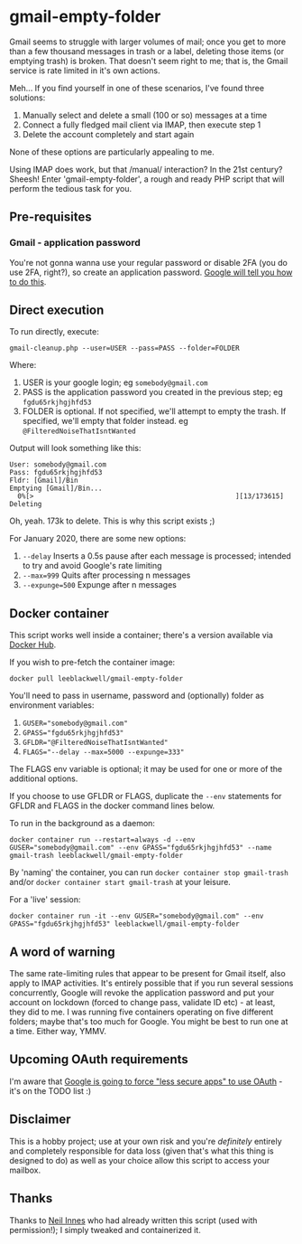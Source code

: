 # gmail-empty-folder

Gmail seems to struggle with larger volumes of mail; once you get to more than a few thousand messages in trash or a label, deleting those items (or emptying trash) is broken.
That doesn't seem right to me; that is, the Gmail service is rate limited in it's own actions.

Meh... If you find yourself in one of these scenarios, I've found three solutions:

1. Manually select and delete a small (100 or so) messages at a time
1. Connect a fully fledged mail client via IMAP, then execute step 1
1. Delete the account completely and start again

None of these options are particularly appealing to me.

Using IMAP does work, but that /manual/ interaction? In the 21st century? Sheesh!
Enter 'gmail-empty-folder', a rough and ready PHP script that will perform the tedious task for you.

## Pre-requisites

### Gmail - application password
You're not gonna wanna use your regular password or disable 2FA (you do use 2FA, right?), so create an application password.  [Google will tell you how to do this](https://support.google.com/accounts/answer/185833?hl=en).

## Direct execution

To run directly, execute:

```
gmail-cleanup.php --user=USER --pass=PASS --folder=FOLDER
```

Where:
1. USER is your google login; eg `somebody@gmail.com`
1. PASS is the application password you created in the previous step; eg `fgdu65rkjhgjhfd53`
1. FOLDER is optional.  If not specified, we'll attempt to empty the trash.  If specified, we'll empty that folder instead. eg `@FilteredNoiseThatIsntWanted`

Output will look something like this:
```
User: somebody@gmail.com
Pass: fgdu65rkjhgjhfd53
Fldr: [Gmail]/Bin
Emptying [Gmail]/Bin...
  0%[>                                                  ][13/173615] Deleting 
```

Oh, yeah.  173k to delete.  This is why this script exists ;)

For January 2020, there are some new options:
1. `--delay` Inserts a 0.5s pause after each message is processed; intended to try and avoid Google's rate limiting
1. `--max=999` Quits after processing n messages
1. `--expunge=500` Expunge after n messages

## Docker container

This script works well inside a container; there's a version available via [Docker Hub](https://hub.docker.com/r/leeblackwell/gmail-empty-folder).

If you wish to pre-fetch the container image:
```
docker pull leeblackwell/gmail-empty-folder
```

You'll need to pass in username, password and (optionally) folder as environment variables:  
1. `GUSER="somebody@gmail.com"`
1. `GPASS="fgdu65rkjhgjhfd53"`
1. `GFLDR="@FilteredNoiseThatIsntWanted"`
1. `FLAGS="--delay --max=5000 --expunge=333"`

The FLAGS env variable is optional; it may be used for one or more of the additional options.

If you choose to use GFLDR or FLAGS, duplicate the `--env` statements for GFLDR and FLAGS in the docker command lines below.

To run in the background as a daemon:

```
docker container run --restart=always -d --env GUSER="somebody@gmail.com" --env GPASS="fgdu65rkjhgjhfd53" --name gmail-trash leeblackwell/gmail-empty-folder
```

By 'naming' the container, you can run `docker container stop gmail-trash` and/or `docker container start gmail-trash` at your leisure.

For a 'live' session:

```
docker container run -it --env GUSER="somebody@gmail.com" --env GPASS="fgdu65rkjhgjhfd53" leeblackwell/gmail-empty-folder
```



## A word of warning

The same rate-limiting rules that appear to be present for Gmail itself, also apply to IMAP activities.  It's entirely possible that if you run several sessions concurrently, Google will revoke the application password and put your account on lockdown (forced to change pass, validate ID etc) - at least, they did to me.  I was running five containers operating on five different folders; maybe that's too much for Google.
You might be best to run one at a time. Either way, YMMV.

## Upcoming OAuth requirements

I'm aware that [Google is going to force "less secure apps" to use OAuth](https://gsuiteupdates.googleblog.com/2019/12/less-secure-apps-oauth-google-username-password-incorrect.html) - it's on the TODO list :) 

## Disclaimer

This is a hobby project; use at your own risk and you're *definitely* entirely and completely responsible for data loss (given that's what this thing is designed to do) as well as your choice allow this script to access your mailbox.

## Thanks

Thanks to [Neil Innes](https://github.com/NeilInnes) who had already written this script (used with permission!); I simply tweaked and containerized it.
